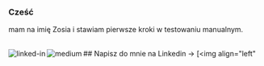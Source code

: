 ### Cześć
mam na imię Zosia i stawiam pierwsze kroki w testowaniu manualnym. 

<br>## Napisz do mnie na Linkedin -> [<img align="left" alt="linked-in" src="https://img.shields.io/badge/linkedin-%230077B5.svg?&style=for-the-badge&logo=linkedin&logoColor=white" />](https://www.linkedin.com/in/zofia-zagrobelna-profil00/)[<img align="left" alt="medium" src="https://img.shields.io/badge/medium-%2312100E.svg?&style=for-the-badge&logo=medium&logoColor=white" />](https://56faisal.medium.com/)[<img align="left" 
